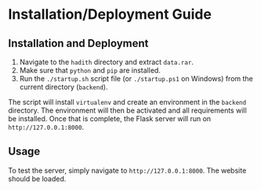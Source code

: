 # Installation/Deployment Guide

## Installation and Deployment

1. Navigate to the `hadith` directory and extract `data.rar`.
2. Make sure that `python` and `pip` are installed.
3. Run the `./startup.sh` script file (or `./startup.ps1` on Windows) from the current directory (`backend`).

The script will install `virtualenv` and create an environment in the `backend` directory. The environment will then be activated and all requirements will be installed. Once that is complete, the Flask server will run on `http://127.0.0.1:8000`.

## Usage

To test the server, simply navigate to `http://127.0.0.1:8000`. The website should be loaded.